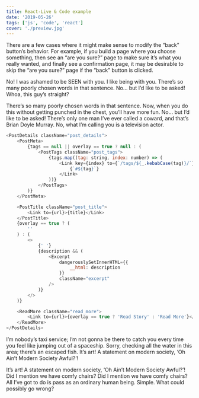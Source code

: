 ```yaml
---
title: React-Live & Code example
date: '2019-05-26'
tags: ['js', 'code', 'react']
cover: './preview.jpg'
---
```


There are a few cases where it might make sense to modify the “back” button’s behavior. For example, if you build a page where you choose something, then see an “are you sure?” page to make sure it’s what you really wanted, and finally see a confirmation page, it may be desirable to skip the “are you sure?” page if the “back” button is clicked.

No! I was ashamed to be SEEN with you. I like being with you. There’s so many poorly chosen words in that sentence. No… but I’d like to be asked! Whoa, this guy’s straight?

There’s so many poorly chosen words in that sentence. Now, when you do this without getting punched in the chest, you’ll have more fun. No… but I’d like to be asked! There’s only one man I’ve ever called a coward, and that’s Brian Doyle Murray. No, what I’m calling you is a television actor.

```js
<PostDetails className="post_details">
	<PostMeta>
		{tags == null || overlay == true ? null : (
			<PostTags className="post_tags">
				{tags.map((tag: string, index: number) => (
					<Link key={index} to={`/tags/${_.kebabCase(tag)}/`}>
						{`#${tag}`}
					</Link>
				))}
			</PostTags>
		)}
	</PostMeta>

	<PostTitle className="post_title">
		<Link to={url}>{title}</Link>
	</PostTitle>
	{overlay == true ? (
		''
	) : (
		<>
			{' '}
			{description && (
				<Excerpt
					dangerouslySetInnerHTML={{
						__html: description
					}}
					className="excerpt"
				/>
			)}
		</>
	)}

	<ReadMore className="read_more">
		<Link to={url}>{overlay == true ? 'Read Story' : 'Read More'}</Link>
	</ReadMore>
</PostDetails>
```

I’m nobody’s taxi service; I’m not gonna be there to catch you every time you feel like jumping out of a spaceship. Sorry, checking all the water in this area; there’s an escaped fish. It’s art! A statement on modern society, ‘Oh Ain’t Modern Society Awful?’!

It’s art! A statement on modern society, ‘Oh Ain’t Modern Society Awful?’! Did I mention we have comfy chairs? Did I mention we have comfy chairs? All I’ve got to do is pass as an ordinary human being. Simple. What could possibly go wrong?
